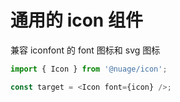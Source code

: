 # 通用的 icon 组件

兼容 iconfont 的 font 图标和 svg 图标

```js
import { Icon } from '@nuage/icon';

const target = <Icon font={icon} />;
```
